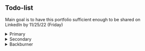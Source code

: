 ## Todo-list

Main goal is to have this portfolio sufficient enough to be shared on LinkedIn by 11/25/22 (Friday)

<details>
<summary>Primary</summary>

- [ ] Test and fix mobile view (final test)
- [x] Make adjustments for desktop (and tablet) view (all sections — especially hero)
- [x] ~~Color palette~~ (good enough for now, but needs tweaking)
- [x] ~~Create basic 'hero section' (should be extremely simple — maybe just the bio — to meet deadline; can make a better one later)~~
- [x] ~~Update bio contents with things removed from projects/skills~~
- [ ] Header: Fix scroll functionality ~~and width issues~~
- [x] ~~User must expand projects to see images — this needs to be redesigned asap~~

</details>

<details>
<summary>Secondary</summary>


- [ ] Hover shows alt text (or some helpful info)
- [x] ~~Contact links on bottom of 'hero'~~
- [x] ~~Find new font(s)~~
- [x] ~~Contact component: styling changes~~
- [ ] Create favicon.ico
- [ ] Add favicon/title to header
- [ ] Update project descriptions/contributions to account for formatting changes
- [ ] Replace that one alert with `toastify` notification
- [ ] Animations and hover effects — currently the site is too static

</details>

<details>
<summary>Backburner</summary>

- [ ] Clicking images expands with popup
- [ ] Create new, improved 'hero section'; ideally using `@react-three/fiber`
- [ ] Add links ~~and logos~~ for technologies
- [ ] Image carousel for projects (can toggle through)
- [ ] Hide header when scrolling down, but reveal when scrolling back up

</details>

<!-- <details>
<summary>Outdated</summary>

- [ ] Never make a project with CRA ever again :)
- [x] ~~Remove unused images~~
- [x] ~~Header: add scroll functionality; keep on top~~
- [x] Reformat skills content (in progress)
- [x] ~~Update project description formatting and content~~
- [ ] ~~SingleProject: Force scroll when expanding/collapsing (removing 'isExpanded' concept entirely)~~
- [ ] ~~Gradient to lighter color at bottom of page (maybe)~~
- [x] Add hero image to mobile view somehow (such as bar with contact links)
- [ ] ~~Slider/carousel-type component for technologies (possibly)~~

</details> -->
